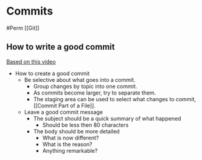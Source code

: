 # Commits
#Perm [[Git]]

## How to write a good commit
[Based on this video](https://youtu.be/Uszj_k0DGsg)
- How to create a good commit
	- Be selective about what goes into a commit.
		- Group changes by topic into one commit.
		- As commits become larger, try to separate them.
		- The staging area can be used to select what changes to commit, [[Commit Part of a File]].
	- Leave a good commit message
		- The subject should be a quick summary of what happened
			- Should be less then 80 characters
		- The body should be more detailed
			- What is now different?
			- What is the reason?
			- Anything remarkable?